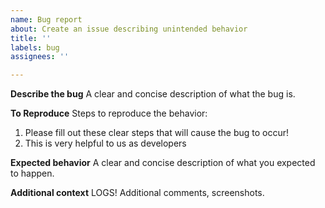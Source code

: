 ```yaml
---
name: Bug report
about: Create an issue describing unintended behavior
title: ''
labels: bug
assignees: ''

---
```


**Describe the bug**
A clear and concise description of what the bug is.

**To Reproduce**
Steps to reproduce the behavior:
1. Please fill out these clear steps that will cause the bug to occur!
2. This is very helpful to us as developers

**Expected behavior**
A clear and concise description of what you expected to happen.

**Additional context**
LOGS! Additional comments, screenshots.

